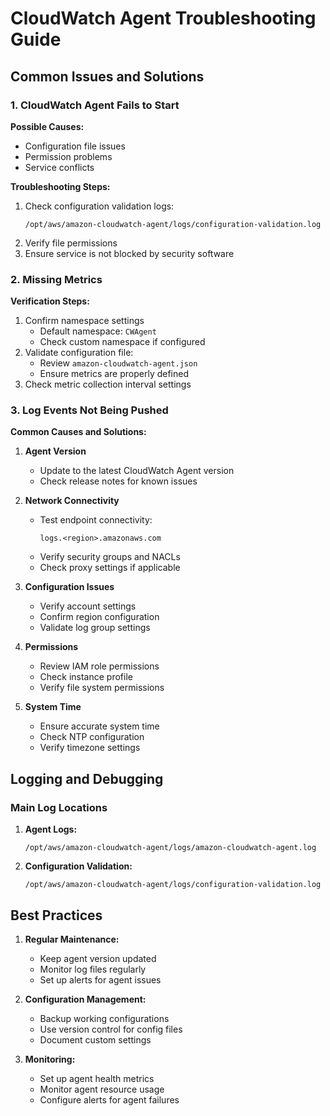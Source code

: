 # CloudWatch Agent Troubleshooting Guide

## Common Issues and Solutions

### 1. CloudWatch Agent Fails to Start

**Possible Causes:**

- Configuration file issues
- Permission problems
- Service conflicts

**Troubleshooting Steps:**

1. Check configuration validation logs:
   ```
   /opt/aws/amazon-cloudwatch-agent/logs/configuration-validation.log
   ```
2. Verify file permissions
3. Ensure service is not blocked by security software

### 2. Missing Metrics

**Verification Steps:**

1. Confirm namespace settings
   - Default namespace: `CWAgent`
   - Check custom namespace if configured
2. Validate configuration file:
   - Review `amazon-cloudwatch-agent.json`
   - Ensure metrics are properly defined
3. Check metric collection interval settings

### 3. Log Events Not Being Pushed

**Common Causes and Solutions:**

1. **Agent Version**

   - Update to the latest CloudWatch Agent version
   - Check release notes for known issues

2. **Network Connectivity**

   - Test endpoint connectivity:
     ```
     logs.<region>.amazonaws.com
     ```
   - Verify security groups and NACLs
   - Check proxy settings if applicable

3. **Configuration Issues**

   - Verify account settings
   - Confirm region configuration
   - Validate log group settings

4. **Permissions**

   - Review IAM role permissions
   - Check instance profile
   - Verify file system permissions

5. **System Time**
   - Ensure accurate system time
   - Check NTP configuration
   - Verify timezone settings

## Logging and Debugging

### Main Log Locations

1. **Agent Logs:**

   ```
   /opt/aws/amazon-cloudwatch-agent/logs/amazon-cloudwatch-agent.log
   ```

2. **Configuration Validation:**
   ```
   /opt/aws/amazon-cloudwatch-agent/logs/configuration-validation.log
   ```

## Best Practices

1. **Regular Maintenance:**

   - Keep agent version updated
   - Monitor log files regularly
   - Set up alerts for agent issues

2. **Configuration Management:**

   - Backup working configurations
   - Use version control for config files
   - Document custom settings

3. **Monitoring:**
   - Set up agent health metrics
   - Monitor agent resource usage
   - Configure alerts for agent failures
